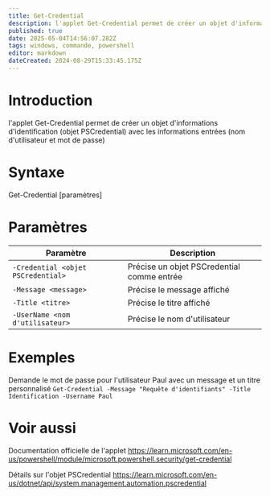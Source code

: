 ```yaml
---
title: Get-Credential
description: l'applet Get-Credential permet de créer un objet d'informations d'identification (objet PSCredential) avec les informations entrées (nom d'utilisateur et mot de passe)
published: true
date: 2025-05-04T14:56:07.282Z
tags: windows, commande, powershell
editor: markdown
dateCreated: 2024-08-29T15:33:45.175Z
---
```


# Introduction

l'applet Get-Credential permet de créer un objet d'informations d'identification (objet PSCredential) avec les informations entrées (nom d'utilisateur et mot de passe)

# Syntaxe

Get-Credential [paramètres]

# Paramètres

| Paramètre                          | Description                                |
| ---------------------------------- | ------------------------------------------ |
| `-Credential <objet PSCredential>` | Précise un objet PSCredential comme entrée |
| `-Message <message>`               | Précise le message affiché                 |
| `-Title <titre>`                   | Précise le titre affiché                   |
| `-UserName <nom d'utilisateur>`    | Précise le nom d'utilisateur               |

# Exemples

Demande le mot de passe pour l'utilisateur Paul avec un message et un titre personnalisé
`Get-Credential -Message "Requête d'identifiants" -Title Identification -Username Paul`

# Voir aussi

Documentation officielle de l'applet
https://learn.microsoft.com/en-us/powershell/module/microsoft.powershell.security/get-credential

Détails sur l'objet PSCredential
https://learn.microsoft.com/en-us/dotnet/api/system.management.automation.pscredential
